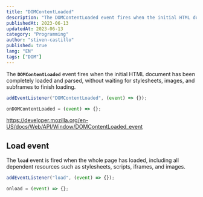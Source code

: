 ```yaml
---
title: "DOMContentLoaded"
description: "The DOMContentLoaded event fires when the initial HTML document has been completely loaded and parsed, without waiting for stylesheets, images, and subframes to finish loading."
publishedAt: 2023-06-13
updatedAt: 2023-06-13
category: "Programming"
author: "stiven-castillo"
published: true
lang: "EN"
tags: ["DOM"]
---
```


The **`DOMContentLoaded`** event fires when the initial HTML document has been completely loaded and parsed, without waiting for stylesheets, images, and subframes to finish loading.

```js
addEventListener("DOMContentLoaded", (event) => {});

onDOMContentLoaded = (event) => {};
```
https://developer.mozilla.org/en-US/docs/Web/API/Window/DOMContentLoaded_event

## Load event

The **`load`** event is fired when the whole page has loaded, including all dependent resources such as stylesheets, scripts, iframes, and images.

```js
addEventListener("load", (event) => {});

onload = (event) => {};
```